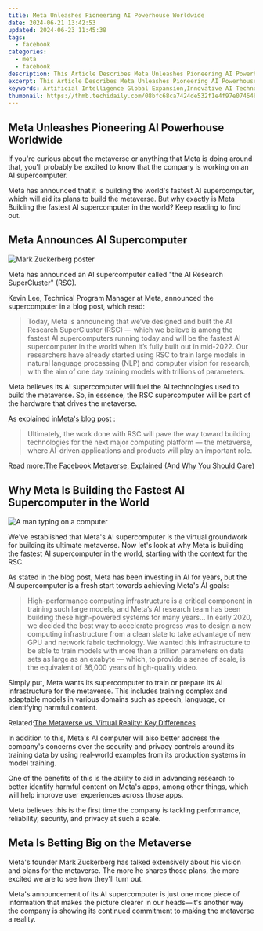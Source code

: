 ```yaml
---
title: Meta Unleashes Pioneering AI Powerhouse Worldwide
date: 2024-06-21 13:42:53
updated: 2024-06-23 11:45:38
tags:
  - facebook
categories:
  - meta
  - facebook
description: This Article Describes Meta Unleashes Pioneering AI Powerhouse Worldwide
excerpt: This Article Describes Meta Unleashes Pioneering AI Powerhouse Worldwide
keywords: Artificial Intelligence Global Expansion,Innovative AI Technology,Pioneering AI Solutions,Advanced AI Implementation,Next-Gen AI Worldwide,Metaspace AI Dominance,Unleashing Global AI Power
thumbnail: https://thmb.techidaily.com/08bfc68ca7424de532f1e4f97e0746486dfe84c1304de3ac8c4843a110a218e6.jpg
---
```


## Meta Unleashes Pioneering AI Powerhouse Worldwide

 If you're curious about the metaverse or anything that Meta is doing around that, you'll probably be excited to know that the company is working on an AI supercomputer.

 Meta has announced that it is building the world's fastest AI supercomputer, which will aid its plans to build the metaverse. But why exactly is Meta Building the fastest AI supercomputer in the world? Keep reading to find out.

## Meta Announces AI Supercomputer

![Mark Zuckerberg poster](https://static1.makeuseofimages.com/wordpress/wp-content/uploads/2021/08/Mark-Zuckerberg-poster.jpg)

 Meta has announced an AI supercomputer called "the AI Research SuperCluster" (RSC).

 Kevin Lee, Technical Program Manager at Meta, announced the supercomputer in a blog post, which read:

> Today, Meta is announcing that we’ve designed and built the AI Research SuperCluster (RSC) — which we believe is among the fastest AI supercomputers running today and will be the fastest AI supercomputer in the world when it’s fully built out in mid-2022\. Our researchers have already started using RSC to train large models in natural language processing (NLP) and computer vision for research, with the aim of one day training models with trillions of parameters.

 Meta believes its AI supercomputer will fuel the AI technologies used to build the metaverse. So, in essence, the RSC supercomputer will be part of the hardware that drives the metaverse.

 As explained in[Meta's blog post](http://ai.facebook.com/blog/ai-rsc) :

> Ultimately, the work done with RSC will pave the way toward building technologies for the next major computing platform — the metaverse, where AI-driven applications and products will play an important role.

 Read more:[The Facebook Metaverse, Explained (And Why You Should Care)](https://www.makeuseof.com/facebook-metaverse-explained/)

## Why Meta Is Building the Fastest AI Supercomputer in the World

![A man typing on a computer](https://static1.makeuseofimages.com/wordpress/wp-content/uploads/2022/01/pexels-eduardo-dutra-2115217.jpg)

 We've established that Meta's AI supercomputer is the virtual groundwork for building its ultimate metaverse. Now let's look at why Meta is building the fastest AI supercomputer in the world, starting with the context for the RSC.

 As stated in the blog post, Meta has been investing in AI for years, but the AI supercomputer is a fresh start towards achieving Meta's AI goals:

> High-performance computing infrastructure is a critical component in training such large models, and Meta’s AI research team has been building these high-powered systems for many years... In early 2020, we decided the best way to accelerate progress was to design a new computing infrastructure from a clean slate to take advantage of new GPU and network fabric technology. We wanted this infrastructure to be able to train models with more than a trillion parameters on data sets as large as an exabyte — which, to provide a sense of scale, is the equivalent of 36,000 years of high-quality video.

 Simply put, Meta wants its supercomputer to train or prepare its AI infrastructure for the metaverse. This includes training complex and adaptable models in various domains such as speech, language, or identifying harmful content.

 Related:[The Metaverse vs. Virtual Reality: Key Differences](https://www.makeuseof.com/metaverse-vs-virtual-reality/)

 In addition to this, Meta's AI computer will also better address the company's concerns over the security and privacy controls around its training data by using real-world examples from its production systems in model training.

 One of the benefits of this is the ability to aid in advancing research to better identify harmful content on Meta's apps, among other things, which will help improve user experiences across those apps.

 Meta believes this is the first time the company is tackling performance, reliability, security, and privacy at such a scale.

## Meta Is Betting Big on the Metaverse

 Meta's founder Mark Zuckerberg has talked extensively about his vision and plans for the metaverse. The more he shares those plans, the more excited we are to see how they'll turn out.

 Meta's announcement of its AI supercomputer is just one more piece of information that makes the picture clearer in our heads—it's another way the company is showing its continued commitment to making the metaverse a reality.


<ins class="adsbygoogle"
     style="display:block"
     data-ad-format="autorelaxed"
     data-ad-client="ca-pub-7571918770474297"
     data-ad-slot="1223367746"></ins>



<ins class="adsbygoogle"
     style="display:block"
     data-ad-client="ca-pub-7571918770474297"
     data-ad-slot="8358498916"
     data-ad-format="auto"
     data-full-width-responsive="true"></ins>

